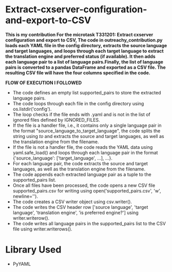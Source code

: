 # Extract-cxserver-configuration-and-export-to-CSV
**This is my contribution For the microtask T331201: Extract cxserver configuration and export to CSV, The code in outreachy_contribution.py loads each YAML file in the config directory, extracts the source language and target languages, and loops through each target language to extract the translation engine and preferred status (if available). It then adds each language pair to a list of language pairs.Finally, the list of language pairs is converted to a pandas DataFrame and exported as a CSV file. The resulting CSV file will have the four columns specified in the code.**

**FLOW OF EXECUTION I FOLLOWED**
- The code defines an empty list supported_pairs to store the extracted language pairs.
- The code loops through each file in the config directory using os.listdir('config').
- The loop checks if the file ends with .yaml and is not in the list of ignored files defined by IGNORED_FILES.
- If the file is a handler file, i.e., it contains only a single language pair in the format "source_language_to_target_language", the code splits the string using _to_ and extracts the source and target languages, as well as the translation engine from the filename.
- If the file is not a handler file, the code reads the YAML data using yaml.safe_load() and loops through each language pair in the format {'source_language': ['target_language', ...], ...}.
- For each language pair, the code extracts the source and target languages, as well as the translation engine from the filename.
- The code appends each extracted language pair as a tuple to the supported_pairs list.
- Once all files have been processed, the code opens a new CSV file supported_pairs.csv for writing using open('supported_pairs.csv', 'w', newline='').
- The code creates a CSV writer object using csv.writer().
- The code writes the CSV header row ['source language', 'target language', 'translation engine', 'is preferred engine?'] using writer.writerow().
- The code writes all language pairs in the supported_pairs list to the CSV file using writer.writerows().

# Library Used

- PyYAML
